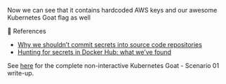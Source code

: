 
Now we can see that it contains hardcoded AWS keys and our awesome Kubernetes Goat flag as well

🔖 References
- [Why we shouldn’t commit secrets into source code repositories](https://littlemaninmyhead.wordpress.com/2021/04/05/why-we-shouldnt-commit-secrets-into-source-code-repositories/)
- [Hunting for secrets in Docker Hub: what we’ve found](https://blog.gitguardian.com/hunting-for-secrets-in-docker-hub/)

See [here](https://madhuakula.com/kubernetes-goat/docs/scenarios/scenario-1) for the complete non-interactive Kubernetes Goat - Scenario 01 write-up.
